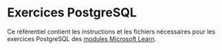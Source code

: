 # Exercices PostgreSQL

Ce référentiel contient les instructions et les fichiers nécessaires pour les exercices PostgreSQL des [modules Microsoft Learn](https://learn.microsoft.com).
